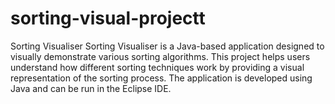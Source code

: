 # sorting-visual-projectt
Sorting Visualiser Sorting Visualiser is a Java-based application designed to visually demonstrate various sorting algorithms. This project helps users understand how different sorting techniques work by providing a visual representation of the sorting process. The application is developed using Java and can be run in the Eclipse IDE.


